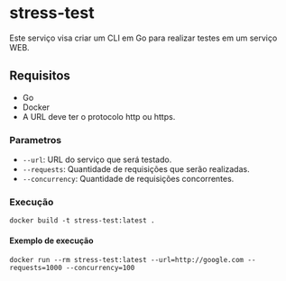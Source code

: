 # stress-test
Este serviço visa criar um CLI em Go para realizar testes em um serviço WEB.

## Requisitos
- Go
- Docker
- A URL deve ter o protocolo http ou https.

### Parametros
- `--url`: URL do serviço que será testado.
- `--requests`: Quantidade de requisições que serão realizadas.
- `--concurrency`: Quantidade de requisições concorrentes.

### Execução
```shell
docker build -t stress-test:latest .
```

#### Exemplo de execução
```shell
docker run --rm stress-test:latest --url=http://google.com --requests=1000 --concurrency=100
```